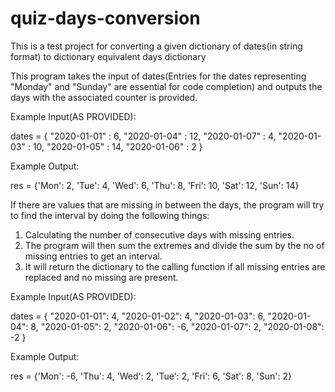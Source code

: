 # quiz-days-conversion
This is a test project for converting a given dictionary of dates(in string format) to dictionary equivalent days dictionary


This program takes the input of dates(Entries for the dates representing "Monday" and "Sunday" are essential for code completion) and outputs the days with the associated counter is provided.

Example Input(AS PROVIDED):

  dates = { "2020-01-01" : 6, "2020-01-04" : 12, "2020-01-07" : 4, "2020-01-03" : 10, "2020-01-05" : 14, "2020-01-06" : 2 }

Example Output:

  res = {'Mon': 2, 'Tue': 4, 'Wed': 6, 'Thu': 8, 'Fri': 10, 'Sat': 12, 'Sun': 14}
  
If there are values that are missing in between the days, the program will try to find the interval by doing the following things:
  1. Calculating the number of consecutive days with missing entries.
  2. The program will then sum the extremes and divide the sum by the no of missing entries to get an interval.
  3. It will return the dictionary to the calling function if all missing entries are replaced and no missing are present.
 
 
 Example Input(AS PROVIDED):
  
  dates = { "2020-01-01": 4, "2020-01-02": 4, "2020-01-03": 6, "2020-01-04": 8, "2020-01-05": 2, "2020-01-06": -6, "2020-01-07": 2, "2020-01-08": -2 }

Example Output:
  
  res = {'Mon': -6, 'Thu': 4, 'Wed': 2, 'Tue': 2, 'Fri': 6, 'Sat': 8, 'Sun': 2}
